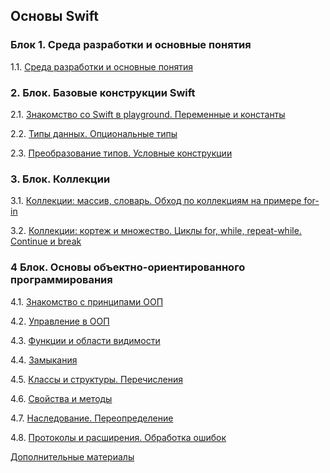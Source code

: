 ## Основы Swift

### Блок 1. Среда разработки и основные понятия

1.1. [Среда разработки и основные понятия](./1.1/README.md)



### 2. Блок. Базовые конструкции Swift

2.1. [Знакомство со Swift в playground. Переменные и константы](./2.2/README.md)

2.2. [Типы данных. Опциональные типы](./2.1/README.md)

2.3. [Преобразование типов. Условные конструкции](./2.3/README.md)



### 3. Блок. Коллекции

3.1. [Коллекции: массив, словарь. Обход по коллекциям на примере for-in](./3.1/README.md)

3.2. [Коллекции: кортеж и множество. Циклы for, while, repeat-while. Continue и break](./3.2/README.md)



### 4 Блок. Основы объектно-ориентированного программирования

4.1. [Знакомство с принципами ООП](./4.1/README.md)

4.2. [Управление в ООП](./4.2/README.md)

4.3. [Функции и области видимости](./4.3/README.md)

4.4. [Замыкания](./4.4/README.md)

4.5. [Классы и структуры. Перечисления](./4.5/README.md)

4.6. [Свойства и методы](./4.6/README.md)

4.7. [Наследование. Переопределение](./4.7/README.md)

4.8. [Протоколы и расширения. Обработка ошибок](./4.8/README.md)


[Дополнительные материалы](https://github.com/netology-code/bios-homeworks/tree/master/Materials)





